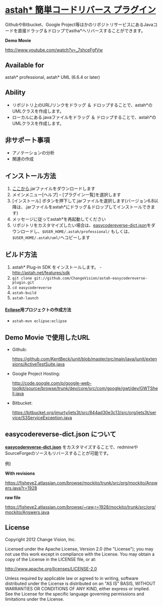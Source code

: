 # [astah* 簡単コードリバース プラグイン](http://astah.change-vision.com/ja/feature/code-reverse-plugin.html)
GithubやBitbucket、Google Project等ほかのリポジトリサービスにあるJavaコードを直接ドラッグ＆ドロップでastha*へリバースすることができます。

**Demo Movie**

<http://www.youtube.com/watch?v=_7shceFgfVw>


## Available for
astah* professional, astah* UML (6.6.4 or later)


## Ability
* リポジトリ上のURL/リンクをドラッグ ＆ ドロップすることで、astah*のUMLクラスを作成します。
* ローカルにある.javaファイルをドラッグ ＆ ドロップすることで、astah*のUMLクラスを作成します。


## 非サポート事項
* アノテーションの分析
* 関連の作成


## インストール方法
1. [ここから](http://astah.change-vision.com/plugins/easycodereverse/1.0.2.html).jarファイルをダウンロードします
2. メインメニュー[ヘルプ] – [プラグイン一覧]を選択します
3. [インストール] ボタンを押下して.jarファイルを選択します(バージョン6.8以降は、.jarファイルをastah*にドラッグ＆ドロップしてインストールできます)
4. メッセージに従ってastah*を再起動してください
5. リポジトリをカスタマイズしたい場合は、[easycodereverse-dict.json](https://raw.github.com/ChangeVision/astah-easycodereverse-plugin/master/easycodereverse-dict.json)をダウンロードし、`$USER_HOME/.astah/professional/` もしくは、 `$USER_HOME/.astah/uml/`へコピーします


## ビルド方法
1. astah* Plug-in SDK をインストールします。 - <http://astah.net/features/sdk>
1. `git clone git://github.com/ChangeVision/astah-easycodereverse-plugin.git`
1. `cd easycodereverse`
1. `astah-build`
1. `astah-launch`

#### [Eclipse](http://astah.net/tutorials/plug-ins/plugin_tutorial_en/html/helloworld.html#eclipse)用プロジェクトの作成方法

 * `astah-mvn eclipse:eclipse`


## Demo Movie で使用したURL
* Github:

  <https://github.com/KentBeck/junit/blob/master/src/main/java/junit/extensions/ActiveTestSuite.java>

* Google Project Hosting:

  <http://code.google.com/p/google-web-toolkit/source/browse/trunk/dev/core/src/com/google/gwt/dev/GWTShell.java>

* Bitbucket:

  <https://bitbucket.org/jmurty/jets3t/src/844ad30e3c13/src/org/jets3t/service/S3ServiceException.java>


## easycodereverse-dict.json について
**[easycodereverse-dict.json](https://github.com/ChangeVision/astah-easycodereverse-plugin/blob/master/easycodereverse-dict.json)** をカスタマイズすることで、redmineやSourceForgeのソースもリバースすることが可能です。


例)

**With revisions**

<https://fisheye2.atlassian.com/browse/mockito/trunk/src/org/mockito/Answers.java?r=1928>

**raw file**

<https://fisheye2.atlassian.com/browse/~raw,r=1928/mockito/trunk/src/org/mockito/Answers.java>

## License
Copyright 2012 Change Vision, Inc.

Licensed under the Apache License, Version 2.0 (the "License");
you may not use this work except in compliance with the License.
You may obtain a copy of the License in the LICENSE file, or at:

   <http://www.apache.org/licenses/LICENSE-2.0>

Unless required by applicable law or agreed to in writing, software
distributed under the License is distributed on an "AS IS" BASIS,
WITHOUT WARRANTIES OR CONDITIONS OF ANY KIND, either express or implied.
See the License for the specific language governing permissions and
limitations under the License.

